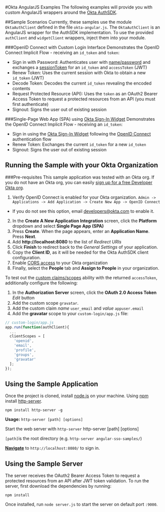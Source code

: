 #Okta AngularJS Examples
The following examples will provide you with custom AngularJS wrappers around the [Okta AuthSDK](http://developer.okta.com/docs/guides/okta_auth_sdk).

##Sample Scenarios
Currently, these samples use the module `OktaAuthClient` defined in the file `okta-angular.js`. The `OktaAuthClient` is an AngularJS wrapper for the AuthSDK implementation. To use the provided `authClient` and `widgetClient` wrappers, inject them into your module.

###OpenID Connect with Custom Login Interface
Demonstrates the OpenID Connect Implicit Flow - receiving an `id_token` and `token`:
  - Sign in with Password: Authenticates user with [name/password](http://developer.okta.com/docs/api/resources/authn.html#primary-authentication-with-public-application) and exchanges a [sessionToken](http://developer.okta.com/docs/api/resources/authn.html#session-token) for an `id_token` and `accessToken` (JWT)
  - Renew Token: Uses the current session with Okta to obtain a new `id_token` (JWT)
  - Decode Token: Decodes the current `id_token` revealing the encoded contents
  - Request Protected Resource (API): Uses the `token` as an OAuth2 Bearer Access Token to request a protected resources from an API (you must first authenticate)
  - Signout: Signs the user out of existing session

###Single-Page Web App (SPA) using [Okta Sign-In Widget](http://developer.okta.com/docs/api/resources/okta_signin_widget.html)
Demonstrates the OpenID Connect Implicit Flow - receiving an `id_token`:
  - Sign in using the [Okta Sign-In Widget](http://developer.okta.com/docs/api/resources/okta_signin_widget.html) following the [OpenID Connect](http://developer.okta.com/docs/api/resources/oidc.html#request-parameters) authentication flow
  - Renew Token: Exchanges the current `id_token` for a new `id_token`
  - Signout: Signs the user out of existing session

## Running the Sample with your Okta Organization

###Pre-requisites
This sample application was tested with an Okta org. If you do not have an Okta org, you can easily [sign up for a free Developer Okta org](https://www.okta.com/developer/signup/).

1. Verify OpenID Connect is enabled for your Okta organization. `Admin -> Applications -> Add Application -> Create New App -> OpenID Connect`
  - If you do not see this option, email [developers@okta.com](mailto:developers@okta.com) to enable it.
2. In the **Create A New Application Integration** screen, click the **Platform** dropdown and select **Single Page App (SPA)**
3. Press **Create**. When the page appears, enter an **Application Name**. Press **Next**.
4. Add **http://localhost:8080** to the list of *Redirect URIs*
5. Click **Finish** to redirect back to the *General Settings* of your application.
6. Copy the **Client ID**, as it will be needed for the Okta AuthSDK client configuration.
7. Enable [CORS access](http://developer.okta.com/docs/api/getting_started/enabling_cors.html) to your Okta organization
8. Finally, select the **People** tab and **Assign to People** in your organization.

To test out the [custom claims/scopes](http://openid.net/specs/openid-connect-core-1_0.html#AdditionalClaims) ability with the returned `accessToken`, additionally configure the following:

1. In the **Authorization Server** screen, click the **OAuth 2.0 Access Token** *Edit* button
2. Add the custom scope `gravatar`.
3. Add the custom claim *name* `user_email` and *value* `appuser.email`
4. Add the **gravatar** scope to your `custom-login/app.js` file:
```javascript
// custom-login/app.js
app.run(function(authClient){
  ...
  clientScopes = [
    'openid',
    'email',
    'profile',
    'groups',
    'gravatar'
  ];
});

```

## Using the Sample Application
Once the project is cloned, install [node.js](https://nodejs.org/en/download/) on your machine. Using [npm](https://nodejs.org/en/download/) install [http-server](https://www.npmjs.com/package/http-server).

    npm install http-server -g
    

**Usage:** `http-server [path] [options]`

Start the web server with `http-server`
    http-server [path] [options]
    
`[path]`is the root directory (e.g. `http-server angular-sso-samples/`)

**[Navigate](http://localhost:8080/)** to `http://localhost:8080/` to sign in.

## Using the Sample Server
The server receives the OAuth2 Bearer Access Token to request a protected resources from an API after JWT token validation. To run the server, first download the dependencies by running:
	
	npm install

Once installed, run `node server.js` to start the server on default port `:9000`.
